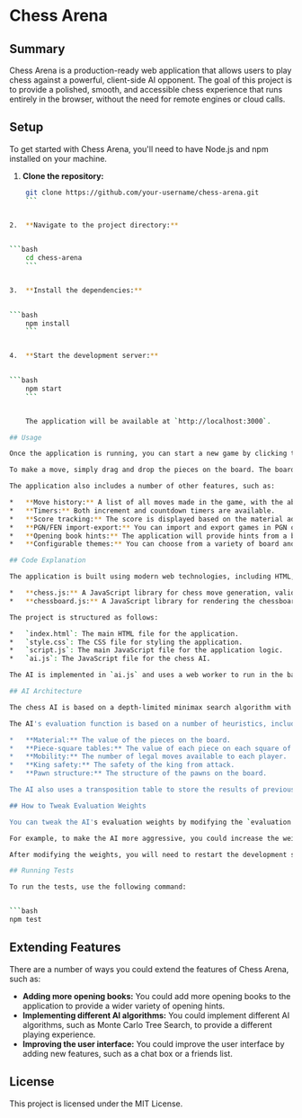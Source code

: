 # Chess Arena

## Summary

Chess Arena is a production-ready web application that allows users to play chess against a powerful, client-side AI opponent. The goal of this project is to provide a polished, smooth, and accessible chess experience that runs entirely in the browser, without the need for remote engines or cloud calls.

## Setup

To get started with Chess Arena, you'll need to have Node.js and npm installed on your machine.

1.  **Clone the repository:**

    
```bash
    git clone https://github.com/your-username/chess-arena.git
    ```


2.  **Navigate to the project directory:**

    
```bash
    cd chess-arena
    ```


3.  **Install the dependencies:**

    
```bash
    npm install
    ```


4.  **Start the development server:**

    
```bash
    npm start
    ```


    The application will be available at `http://localhost:3000`.

## Usage

Once the application is running, you can start a new game by clicking the "New Game" button. You can choose your desired difficulty level and time control.

To make a move, simply drag and drop the pieces on the board. The board is fully responsive and supports touch and keyboard controls. Legal moves will be highlighted when you select a piece.

The application also includes a number of other features, such as:

*   **Move history:** A list of all moves made in the game, with the ability to undo and redo moves.
*   **Timers:** Both increment and countdown timers are available.
*   **Score tracking:** The score is displayed based on the material advantage.
*   **PGN/FEN import-export:** You can import and export games in PGN or FEN format.
*   **Opening book hints:** The application will provide hints from a built-in opening book.
*   **Configurable themes:** You can choose from a variety of board and piece themes.

## Code Explanation

The application is built using modern web technologies, including HTML, CSS, and JavaScript. It uses the following libraries:

*   **chess.js:** A JavaScript library for chess move generation, validation, and game state management.
*   **chessboard.js:** A JavaScript library for rendering the chessboard and handling user interaction.

The project is structured as follows:

*   `index.html`: The main HTML file for the application.
*   `style.css`: The CSS file for styling the application.
*   `script.js`: The main JavaScript file for the application logic.
*   `ai.js`: The JavaScript file for the chess AI.

The AI is implemented in `ai.js` and uses a web worker to run in the background without blocking the UI thread.

## AI Architecture

The chess AI is based on a depth-limited minimax search algorithm with alpha-beta pruning. This algorithm explores the game tree to a certain depth and chooses the move that leads to the best possible outcome for the AI.

The AI's evaluation function is based on a number of heuristics, including:

*   **Material:** The value of the pieces on the board.
*   **Piece-square tables:** The value of each piece on each square of the board.
*   **Mobility:** The number of legal moves available to each player.
*   **King safety:** The safety of the king from attack.
*   **Pawn structure:** The structure of the pawns on the board.

The AI also uses a transposition table to store the results of previous searches, which can significantly improve performance.

## How to Tweak Evaluation Weights

You can tweak the AI's evaluation weights by modifying the `evaluation.js` file. This file contains the weights for each of the heuristics used by the AI.

For example, to make the AI more aggressive, you could increase the weight for the `mobility` heuristic. To make the AI more defensive, you could increase the weight for the `kingSafety` heuristic.

After modifying the weights, you will need to restart the development server for the changes to take effect.

## Running Tests

To run the tests, use the following command:


```bash
npm test
```


## Extending Features

There are a number of ways you could extend the features of Chess Arena, such as:

*   **Adding more opening books:** You could add more opening books to the application to provide a wider variety of opening hints.
*   **Implementing different AI algorithms:** You could implement different AI algorithms, such as Monte Carlo Tree Search, to provide a different playing experience.
*   **Improving the user interface:** You could improve the user interface by adding new features, such as a chat box or a friends list.

## License

This project is licensed under the MIT License.